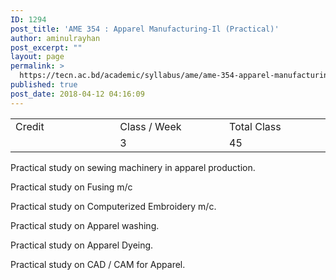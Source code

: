 ```yaml
---
ID: 1294
post_title: 'AME 354 : Apparel Manufacturing-Il (Practical)'
author: aminulrayhan
post_excerpt: ""
layout: page
permalink: >
  https://tecn.ac.bd/academic/syllabus/ame/ame-354-apparel-manufacturing-il-practical
published: true
post_date: 2018-04-12 04:16:09
---
```

<table width="625">
<tbody>
<tr>
<td width="206">Credit</td>
<td width="219">Class / Week</td>
<td width="200">Total Class</td>
</tr>
<tr>
<td width="206"></td>
<td width="219">3</td>
<td width="200">45</td>
</tr>
</tbody>
</table>
Practical study on sewing machinery in apparel production.

Practical study on Fusing m/c

Practical study on Computerized Embroidery m/c.

Practical study on Apparel washing.

Practical study on Apparel Dyeing.

Practical study on CAD / CAM for Apparel.